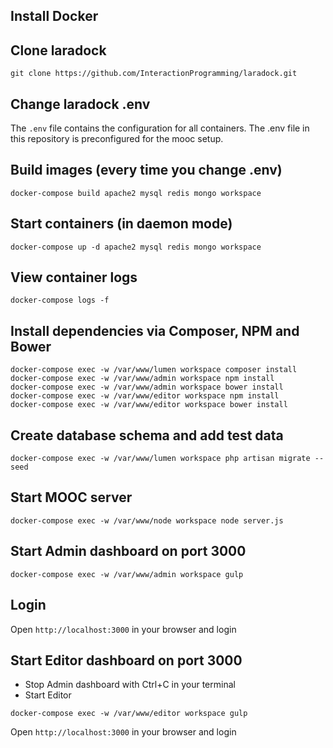 ## Install Docker
## Clone laradock

````git clone https://github.com/InteractionProgramming/laradock.git````

## Change laradock .env

The `.env` file contains the configuration for all containers.
The .env file in this repository is preconfigured for the mooc setup.

## Build images (every time you change .env) 

```` 
docker-compose build apache2 mysql redis mongo workspace
````

## Start containers (in daemon mode)
```
docker-compose up -d apache2 mysql redis mongo workspace
```

## View container logs
```
docker-compose logs -f
```

## Install dependencies via Composer, NPM and Bower

```
docker-compose exec -w /var/www/lumen workspace composer install
docker-compose exec -w /var/www/admin workspace npm install
docker-compose exec -w /var/www/admin workspace bower install
docker-compose exec -w /var/www/editor workspace npm install
docker-compose exec -w /var/www/editor workspace bower install
```

## Create database schema and add test data

```
docker-compose exec -w /var/www/lumen workspace php artisan migrate --seed
```

## Start MOOC server
```
docker-compose exec -w /var/www/node workspace node server.js
```

## Start Admin dashboard on port 3000

```
docker-compose exec -w /var/www/admin workspace gulp
```

## Login

Open `http://localhost:3000` in your browser and login

## Start Editor dashboard on port 3000

- Stop Admin dashboard with Ctrl+C in your terminal
- Start Editor

```
docker-compose exec -w /var/www/editor workspace gulp
```

Open `http://localhost:3000` in your browser and login
